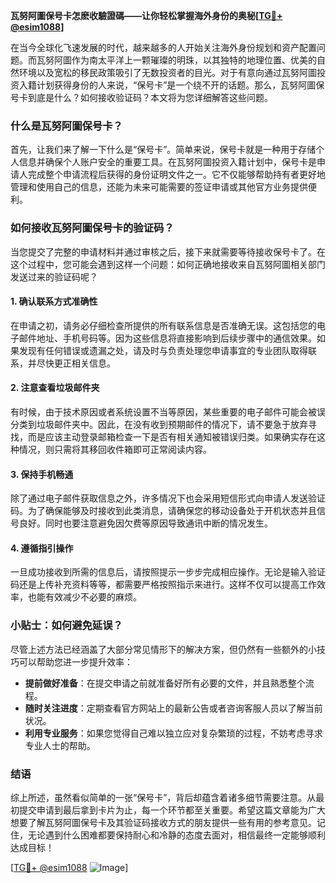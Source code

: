 **瓦努阿圖保号卡怎麽收驗證碼——让你轻松掌握海外身份的奥秘[[TG💪+ @esim1088](https://t.me/s/esim1088)]**

在当今全球化飞速发展的时代，越来越多的人开始关注海外身份规划和资产配置问题。而瓦努阿圖作为南太平洋上一颗璀璨的明珠，以其独特的地理位置、优美的自然环境以及宽松的移民政策吸引了无数投资者的目光。对于有意向通过瓦努阿圖投资入籍计划获得身份的人来说，“保号卡”是一个绕不开的话题。那么，瓦努阿圖保号卡到底是什么？如何接收验证码？本文将为您详细解答这些问题。

### 什么是瓦努阿圖保号卡？

首先，让我们来了解一下什么是“保号卡”。简单来说，保号卡就是一种用于存储个人信息并确保个人账户安全的重要工具。在瓦努阿圖投资入籍计划中，保号卡是申请人完成整个申请流程后获得的身份证明文件之一。它不仅能够帮助持有者更好地管理和使用自己的信息，还能为未来可能需要的签证申请或其他官方业务提供便利。

### 如何接收瓦努阿圖保号卡的验证码？

当您提交了完整的申请材料并通过审核之后，接下来就需要等待接收保号卡了。在这个过程中，您可能会遇到这样一个问题：如何正确地接收来自瓦努阿圖相关部门发送过来的验证码呢？

#### 1. 确认联系方式准确性

在申请之初，请务必仔细检查所提供的所有联系信息是否准确无误。这包括您的电子邮件地址、手机号码等。因为这些信息将直接影响到后续步骤中的通信效果。如果发现有任何错误或遗漏之处，请及时与负责处理您申请事宜的专业团队取得联系，并尽快更正相关信息。

#### 2. 注意查看垃圾邮件夹

有时候，由于技术原因或者系统设置不当等原因，某些重要的电子邮件可能会被误分类到垃圾邮件夹中。因此，在没有收到预期邮件的情况下，请不要急于放弃寻找，而是应该主动登录邮箱检查一下是否有相关通知被错误归类。如果确实存在这种情况，则只需将其移回收件箱即可正常阅读内容。

#### 3. 保持手机畅通

除了通过电子邮件获取信息之外，许多情况下也会采用短信形式向申请人发送验证码。为了确保能够及时接收到此类消息，请确保您的移动设备处于开机状态并且信号良好。同时也要注意避免因欠费等原因导致通讯中断的情况发生。

#### 4. 遵循指引操作

一旦成功接收到所需的信息后，请按照提示一步步完成相应操作。无论是输入验证码还是上传补充资料等等，都需要严格按照指示来进行。这样不仅可以提高工作效率，也能有效减少不必要的麻烦。

### 小贴士：如何避免延误？

尽管上述方法已经涵盖了大部分常见情形下的解决方案，但仍然有一些额外的小技巧可以帮助您进一步提升效率：

- **提前做好准备**：在提交申请之前就准备好所有必要的文件，并且熟悉整个流程。
- **随时关注进度**：定期查看官方网站上的最新公告或者咨询客服人员以了解当前状况。
- **利用专业服务**：如果您觉得自己难以独立应对复杂繁琐的过程，不妨考虑寻求专业人士的帮助。

### 结语

综上所述，虽然看似简单的一张“保号卡”，背后却蕴含着诸多细节需要注意。从最初提交申请到最后拿到卡片为止，每一个环节都至关重要。希望这篇文章能为广大想要了解瓦努阿圖保号卡及其验证码接收方式的朋友提供一些有用的参考意见。记住，无论遇到什么困难都要保持耐心和冷静的态度去面对，相信最终一定能够顺利达成目标！

[[TG💪+ @esim1088](https://t.me/s/esim1088) ![Image](https://i.postimg.cc/4NQfJmqS/Snipaste-2025-05-13-00-14-12.png)]